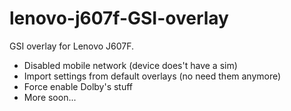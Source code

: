 # lenovo-j607f-GSI-overlay
GSI overlay for Lenovo J607F. 

* Disabled mobile network (device does't have a sim)
* Import settings from default overlays (no need them anymore)
* Force enable Dolby's stuff
* More soon...
